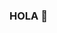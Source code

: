 ### HOLA 👋

<!--
**Lukas1978/Lukas1978** is a ✨ _special_ ✨ repository because its `README.md` (this file) appears on your GitHub profile.

Here are some ideas to get you started:

Soy programador de Python, Html y JavaScrip

EL editor que yo uso es Vs code os lo recomiendo
